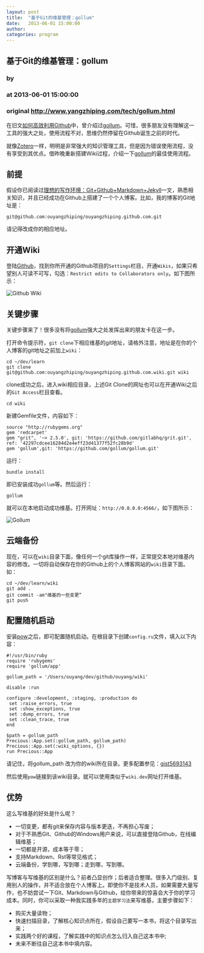 ```yaml
---
layout: post
title:  "基于Git的维基管理：gollum"
date:   2013-06-01 15:00:00
author: 
categories: program
---
```


## 基于Git的维基管理：gollum
### by 
### at 2013-06-01 15:00:00
### original <http://www.yangzhiping.com/tech/gollum.html>

<p>在旧文<a href="http://www.yangzhiping.com/tech/github.html">如何高效利用Github</a>中，曾介绍过<a href="https://github.com/gollum/gollum">gollum</a>。可惜，很多朋友没有理解这一工具的强大之处，使用流程不对，思维仍然停留在Github诞生之前的时代。</p>

<p>就像<a href="http://www.zotero.org/">Zotero</a>一样，明明是非常强大的知识管理工具，但是因为错误使用流程，没有享受到其优点。借昨晚重新搭建Wiki过程，介绍一下<a href="https://github.com/gollum/gollum">gollum</a>的最佳使用流程。</p>

<h2>前提</h2>

<p>假设你已阅读过<a href="http://www.yangzhiping.com/tech/writing-space.html">理想的写作环境：Git+Github+Markdown+Jekyll</a>一文，熟悉相关知识，并且已经成功在Github上搭建了一个个人博客。比如，我的博客的Git地址是：</p>

<pre><code>git@github.com:ouyangzhiping/ouyangzhiping.github.com.git
</code></pre>

<p>请记得改成你的相应地址。</p>

<h2>开通Wiki</h2>

<p>登陆<a href="http://github.com">Github</a>，找到你所开通的Github项目的<code>Settings</code>栏目，开通<code>Wikis</code>，如果只希望别人可读不可写，勾选：<code>Restrict edits to Collaborators only</code>。如下图所示：</p>

<p><img src="http://www.yangzhiping.com/images/tech/gollum/github_wiki.png" alt="Github Wiki"></p>

<h2>关键步骤</h2>

<p>关键步骤来了！很多没有将<a href="https://github.com/gollum/gollum">gollum</a>强大之处发挥出来的朋友卡在这一步。</p>

<p>打开命令提示符，<code>git clone</code>下相应维基的git地址，请格外注意，地址是在你的个人博客的git地址之前加上<code>wiki</code>：</p>

<pre><code>cd ~/dev/learn
git clone git@github.com:ouyangzhiping/ouyangzhiping.github.com.wiki.git wiki
</code></pre>

<p>clone成功之后，进入wiki相应目录，上述Git Clone的网址也可以在开通Wiki之后的<code>Git Access</code>栏目查看。</p>

<pre><code>cd wiki
</code></pre>

<p>新建Gemfile文件，内容如下：</p>

<pre><code>source &quot;http://rubygems.org&quot;
gem &#39;redcarpet&#39;
gem &quot;grit&quot;, &#39;~&gt; 2.5.0&#39;, git: &#39;https://github.com/gitlabhq/grit.git&#39;, ref: &#39;42297cdcee16284d2e4eff23d41377f52fc28b9d&#39;
gem &#39;gollum&#39;,git: &#39;https://github.com/gollum/gollum.git&#39;
</code></pre>

<p>运行：</p>

<pre><code>bundle install 
</code></pre>

<p>即已安装成功<code>gollum</code>等。然后运行：</p>

<pre><code>gollum
</code></pre>

<p>就可以在本地启动成功维基。打开网址：<code>http://0.0.0.0:4566/</code>，如下图所示：</p>

<p><img src="http://www.yangzhiping.com/images/tech/gollum/gollum.png" alt="Gollum"></p>

<h2>云端备份</h2>

<p>现在，可以在<code>wiki</code>目录下面，像任何一个git库操作一样，正常提交本地对维基内容的修改。一切将自动保存在你的Github上的个人博客网站的<code>wiki</code>目录下面。如：</p>

<pre><code>cd ~/dev/learn/wiki
git add .
git commit -am"维基的一些变更“
git push
</code></pre>

<h2>配置随机启动</h2>

<p>安装<a href="http://pow.cx/">pow</a>之后，即可配置随机启动。在根目录下创建<code>config.ru</code>文件，填入以下内容：</p>

<pre><code>#!/usr/bin/ruby
require 'rubygems'
require 'gollum/app'

gollum_path = '/Users/ouyang/dev/github/ouyang/wiki'

disable :run

configure :development, :staging, :production do
 set :raise_errors, true
 set :show_exceptions, true
 set :dump_errors, true
 set :clean_trace, true
end

$path = gollum_path
Precious::App.set(:gollum_path, gollum_path)
Precious::App.set(:wiki_options, {})
run Precious::App
</code></pre>

<p>请记住，将gollum_path 改为你的wiki所在目录。更多配置参见：<a href="https://gist.github.com/ouyangzhiping/5693143">gist5693143</a></p>

<p>然后使用<code>pow</code>链接到该wiki目录。就可以使用类似于<code>wiki.dev</code>网址打开维基。</p>

<h2>优势</h2>

<p>这么写维基的好处是什么呢？</p>

<ul>
<li>一切变更，都有git来保存内容与版本更迭，不再担心写废；</li>
<li>对于不熟悉Git、Github的Windows用户来说，可以直接登陆Github，在线编辑维基；</li>
<li>一切都是开源，成本等于零；</li>
<li>支持Markdown、Rst等常见格式；</li>
<li>云端备份，学到哪，写到哪；走到哪，写到哪。</li>
</ul>


<p>写博客与写维基的区别是什么？前者凸显创作；后者适合整理。很多入门级别、复用别人的操作，并不适合放在个人博客上。即使你不是技术人员，如果需要大量写作，也不妨尝试一下Git、Markdown与Github，给你带来的惊喜会大于你的学习成本。同时，你可以采取一种我实践多年的<code>主题学习法</code>来写维基，主要步骤如下：</p>

<ul>
<li>购买大量读物；</li>
<li>快速扫描目录，了解核心知识点所在，假设自己要写一本书，将这个目录写出来；</li>
<li>实践两个好的课程，了解实践中的知识点怎么归入自己这本书中;</li>
<li>未来不断往自己这本书中填内容。</li>
</ul>